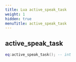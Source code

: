 ```yaml
---
title: Lua active_speak_task
weight: 1
hidden: true
menuTitle: active_speak_task
---
```

## active_speak_task
```lua
eq:active_speak_task(); -- int
```